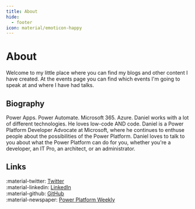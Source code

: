 ```yaml
---
title: About
hide:
  - footer
icon: material/emoticon-happy
---
```


# About

Welcome to my little place where you can find my blogs and other content I have created. At the events page you can find which events I'm going to speak at and where I have had talks.

## Biography

Power Apps. Power Automate. Microsoft 365. Azure. Daniel works with a lot of different technologies. He loves low-code AND code. Daniel is a Power Platform Developer Advocate at Microsoft, where he continues to enthuse people about the possibilities of the Power Platform. Daniel loves to talk to you about what the Power Platform can do for you, whether you're a developer, an IT Pro, an architect, or an administrator.

## Links

:material-twitter: [Twitter](https://www.twitter.com/laskewitz) <br />
:material-linkedin: [LinkedIn](https://www.linkedin.com/in/laskewitz) <br />
:material-github: [GitHub](https://www.github.com/laskewitz) <br />
:material-newspaper: [Power Platform Weekly](https://www.ppweekly.com)
